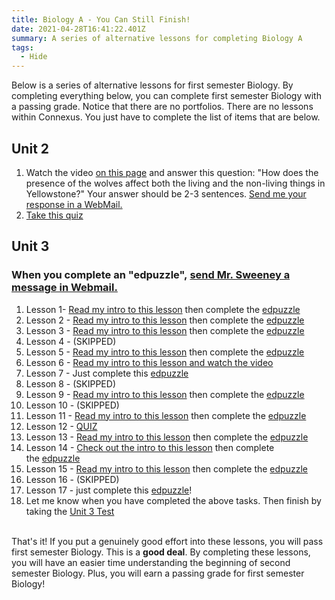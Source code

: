 ```yaml
---
title: Biology A - You Can Still Finish!
date: 2021-04-28T16:41:22.401Z
summary: A series of alternative lessons for completing Biology A
tags:
  - Hide
---
```

Below is a series of alternative lessons for first semester Biology. By completing everything below, you can complete first semester Biology with a passing grade. Notice that there are no portfolios. There are no lessons within Connexus. You just have to complete the list of items that are below.

##   Unit 2

1. Watch the video [on this page](https://sweeneyscience.github.io/biology-announcements/Wolves-the-quintessential-keystone-species/) and answer this question: "How does the presence of the wolves affect both the living and the non-living things in Yellowstone?" Your answer should be 2-3 sentences. [Send me your response in a WebMail.](https://www.connexus.com/webmail?hideHeader=true/#/composemessage?idWebuser=2786770)
2. [Take this quiz](https://docs.google.com/forms/d/e/1FAIpQLSeK2PyXSi3kbUgb72Alz99vS0rxbSV_yOV7y1n7elDAaBxgnA/viewform)

## Unit 3

### When you complete an "edpuzzle", [send Mr. Sweeney a message in Webmail.](https://www.connexus.com/webmail?hideHeader=true/#/composemessage?idWebuser=2786770)

1. Lesson 1- [Read my intro to this lesson](https://sweeneyscience.github.io/biology-announcements/introduction-to-cells-1/) then complete the [edpuzzle](https://edpuzzle.com/assignments/6011d889bb44cd42a3834137/watch)
2. Lesson 2 - [Read my intro to this lesson](https://sweeneyscience.github.io/biology-announcements/cell-structures/) then complete the [edpuzzle](https://edpuzzle.com/assignments/6011dccd8402ee42a980e6d9/watch)
3. Lesson 3 - [Read my intro to this lesson](https://sweeneyscience.github.io/biology-announcements/cell-transport/) then complete the [edpuzzle](https://edpuzzle.com/assignments/6011dd44dee2a7425627f40b/watch)
4. Lesson 4 - (SKIPPED)
5. Lesson 5 - [Read my intro to this lesson](https://sweeneyscience.github.io/biology-announcements/homeostasis/) then complete the [edpuzzle](https://edpuzzle.com/assignments/6011ddbf8e12fd422678b3c9/watch)
6. Lesson 6 - [Read my intro to this lesson and watch the video](https://sweeneyscience.github.io/biology-announcements/energy-and-life/)
7. Lesson 7 - Just complete this [edpuzzle](https://edpuzzle.com/assignments/6011de436fd0604236158d03/watch)
8. Lesson 8 - (SKIPPED)
9. Lesson 9 - [Read my intro to this lesson](https://sweeneyscience.github.io/biology-announcements/cellular-respiration/) then complete the [edpuzzle](https://edpuzzle.com/assignments/6011def19f8ddc4246121330/watch)
10. Lesson 10 - (SKIPPED)
11. Lesson 11 - [Read my intro to this lesson](https://sweeneyscience.github.io/biology-announcements/anaerobic-respiration/) then complete the [edpuzzle](https://edpuzzle.com/assignments/600b309cc7c5b5422f59c371/watch)
12. Lesson 12 - [QUIZ](https://sweeneyscience.github.io/biology-announcements/alt-quiz-unit-3-lesson-12/)
13. Lesson 13 - [Read my intro to this lesson](https://sweeneyscience.github.io/biology-announcements/cell-growth/) then complete the [edpuzzle](https://edpuzzle.com/assignments/600b452e7b0ac44232776561/watch)
14. Lesson 14 - [Check out the intro to this lesson](https://sweeneyscience.github.io/biology-announcements/cell-division/) then complete the [edpuzzle](https://edpuzzle.com/assignments/600b46c1c54fae424bbdc25c/watch)
15. Lesson 15 - [Read my intro to this lesson](https://sweeneyscience.github.io/biology-announcements/cell-cycle/) then complete the [edpuzzle](https://edpuzzle.com/assignments/600b4721291b58425ee144b9/watch)
16. ​Lesson 16 - (SKIPPED)​
17. Lesson 17 - just complete this [edpuzzle](https://edpuzzle.com/assignments/600b474a9f09f0424706991e/watch)!
18. Let me know when you have completed the above tasks. Then finish by taking the [Unit 3 Test](https://sweeneyscience.github.io/biology-announcements/unit-3-final-test/)

\
That's it! If you put a genuinely good effort into these lessons, you will pass first semester Biology. This is a **good deal**. By completing these lessons, you will have an easier time understanding the beginning of second semester Biology. Plus, you will earn a passing grade for first semester Biology!
